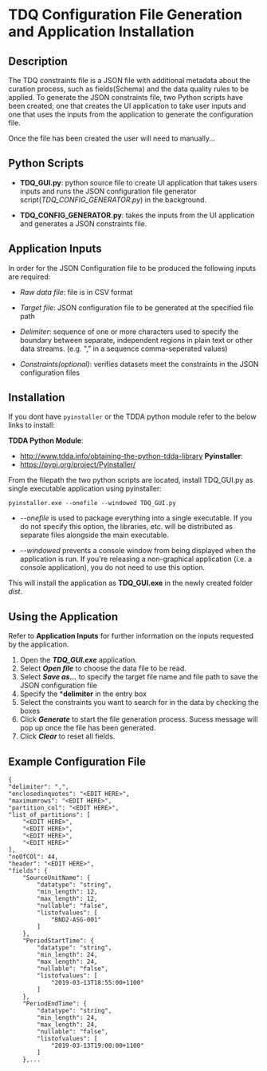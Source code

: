 # TDQ Configuration File Generation and Application Installation
## Description
The TDQ constraints file is a JSON file with additional metadata about the curation process, such as fields(Schema) and the data quality rules to be applied. To generate the JSON constraints file, two Python scripts have been created; one that creates the UI application to take user inputs and one that uses the inputs from the application to generate the configuration file.  

Once the file has been created the user will need to manually...

## Python Scripts
- **TDQ_GUI.py**: python source file to create UI application that takes users inputs and runs the JSON configuration file generator script(*TDQ_CONFIG_GENERATOR.py*) in the background.

- **TDQ_CONFIG_GENERATOR.py**: takes the inputs from the UI application and generates a JSON constraints file. 

## Application Inputs
In order for the JSON Configuration file to be produced the following inputs are required:
* *Raw data file*: file is in CSV format

* *Target file*: JSON configuration file to be generated at the specified file path

* *Delimiter*: sequence of one or more characters used to specify the boundary between separate, independent regions in plain text or other data streams. (e.g. "," in a sequence comma-seperated values)

* *Constraints(optional)*: verifies datasets meet the constraints in the JSON configuration files

## Installation
If you dont have `pyinstaller` or the TDDA python module refer to the below links to install:  

**TDDA Python Module**: 
* http://www.tdda.info/obtaining-the-python-tdda-library
**Pyinstaller**: 
* https://pypi.org/project/PyInstaller/

From the filepath the two python scripts are located, install TDQ_GUI.py as single executable application using pyinstaller:  

    pyinstaller.exe --onefile --windowed TDQ_GUI.py

* *--onefile* is used to package everything into a single executable. If you do not specify this option, the libraries, etc. will be distributed as separate files alongside the main executable.  

* *--windowed* prevents a console window from being displayed when the application is run. If you're releasing a non-graphical application (i.e. a console application), you do not need to use this option.  

This will install the application as **TDQ_GUI.exe** in the newly created folder *dist*.  

## Using the Application 
Refer to **Application Inputs** for further information on the inputs requested by the application.
1. Open the ***TDQ_GUI.exe*** application.
2. Select ***Open file*** to choose the data file to be read.
3. Select ***Save as...*** to specify the target file name and file path to save the JSON configuration file
4. Specify the ***delimiter** in the entry box
5. Select the constraints you want to search for in the data by checking the boxes 
6. Click ***Generate*** to start the file generation process. Sucess message will pop up once the file has been generated. 
7. Click ***Clear*** to reset all fields. 

## Example Configuration File
    {
    "delimiter": ",",
    "enclosedinquotes": "<EDIT HERE>",
    "maximumrows": "<EDIT HERE>",
    "partition_col": "<EDIT HERE>",
    "list_of_partitions": [
        "<EDIT HERE>",
        "<EDIT HERE>",
        "<EDIT HERE>",
        "<EDIT HERE>"
    ],
    "noOfCOl": 44,
    "header": "<EDIT HERE>",
    "fields": {
        "SourceUnitName": {
            "datatype": "string",
            "min_length": 12,
            "max_length": 12,
            "nullable": "false",
            "listofvalues": [
                "BND2-ASG-001"
            ]
        },
        "PeriodStartTime": {
            "datatype": "string",
            "min_length": 24,
            "max_length": 24,
            "nullable": "false",
            "listofvalues": [
                "2019-03-13T18:55:00+1100"
            ]
        },
        "PeriodEndTime": {
            "datatype": "string",
            "min_length": 24,
            "max_length": 24,
            "nullable": "false",
            "listofvalues": [
                "2019-03-13T19:00:00+1100"
            ]
        },...
